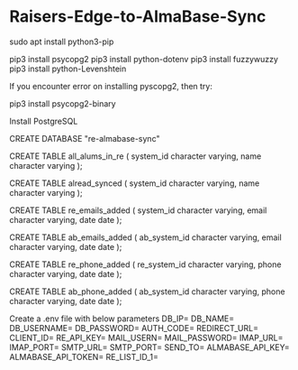# Raisers-Edge-to-AlmaBase-Sync
sudo apt install python3-pip

pip3 install psycopg2
pip3 install python-dotenv
pip3 install fuzzywuzzy
pip3 install python-Levenshtein

If you encounter error on installing pyscopg2, then try:

pip3 install psycopg2-binary

Install PostgreSQL

CREATE DATABASE "re-almabase-sync"

CREATE TABLE all_alums_in_re
(
    system_id character varying,
    name character varying
);

CREATE TABLE alread_synced
(
    system_id character varying,
    name character varying
);

CREATE TABLE re_emails_added
(
    system_id character varying,
    email character varying,
    date date
);

CREATE TABLE ab_emails_added
(
    ab_system_id character varying,
    email character varying,
    date date
);

CREATE TABLE re_phone_added
(
    re_system_id character varying,
    phone character varying,
    date date
);

CREATE TABLE ab_phone_added
(
    ab_system_id character varying,
    phone character varying,
    date date
);

Create a .env file with below parameters
DB_IP=
DB_NAME=
DB_USERNAME=
DB_PASSWORD=
AUTH_CODE=
REDIRECT_URL=
CLIENT_ID=
RE_API_KEY=
MAIL_USERN=
MAIL_PASSWORD=
IMAP_URL=
IMAP_PORT=
SMTP_URL=
SMTP_PORT=
SEND_TO=
ALMABASE_API_KEY=
ALMABASE_API_TOKEN=
RE_LIST_ID_1=
